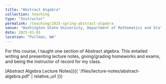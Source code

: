 ```yaml
---
title: "Abstract Algebra"
collection: teaching
type: "Instructor"
permalink: /teaching/2025-spring-abstract-algebra
venue: "Washington State University, Department of Mathematics and Statistics"
date: 2025-01-01
location: "Pullman, WA"
---
```


For this course, I taught one section of Abstract algebra. This entailed writing and presenting lecture notes, giving/grading homeworks and exams, and being the instructor of record for my class.

[Abstract Algebra Lecture Notes]({{ '/files/lecture-notes/abstract-algebra.pdf' | relative_url }})